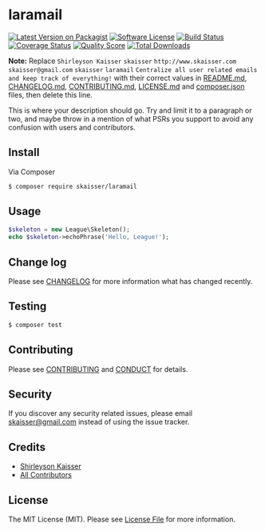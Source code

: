 # laramail

[![Latest Version on Packagist][ico-version]][link-packagist]
[![Software License][ico-license]](LICENSE.md)
[![Build Status][ico-travis]][link-travis]
[![Coverage Status][ico-scrutinizer]][link-scrutinizer]
[![Quality Score][ico-code-quality]][link-code-quality]
[![Total Downloads][ico-downloads]][link-downloads]

**Note:** Replace ```Shirleyson Kaisser``` ```skaisser``` ```http://www.skaisser.com``` ```skaisser@gmail.com``` ```skaisser``` ```laramail``` ```Centralize all user related emails and keep track of everything!``` with their correct values in [README.md](README.md), [CHANGELOG.md](CHANGELOG.md), [CONTRIBUTING.md](CONTRIBUTING.md), [LICENSE.md](LICENSE.md) and [composer.json](composer.json) files, then delete this line.

This is where your description should go. Try and limit it to a paragraph or two, and maybe throw in a mention of what
PSRs you support to avoid any confusion with users and contributors.

## Install

Via Composer

``` bash
$ composer require skaisser/laramail
```

## Usage

``` php
$skeleton = new League\Skeleton();
echo $skeleton->echoPhrase('Hello, League!');
```

## Change log

Please see [CHANGELOG](CHANGELOG.md) for more information what has changed recently.

## Testing

``` bash
$ composer test
```

## Contributing

Please see [CONTRIBUTING](CONTRIBUTING.md) and [CONDUCT](CONDUCT.md) for details.

## Security

If you discover any security related issues, please email skaisser@gmail.com instead of using the issue tracker.

## Credits

- [Shirleyson Kaisser][link-author]
- [All Contributors][link-contributors]

## License

The MIT License (MIT). Please see [License File](LICENSE.md) for more information.

[ico-version]: https://img.shields.io/packagist/v/skaisser/laramail.svg?style=flat-square
[ico-license]: https://img.shields.io/badge/license-MIT-brightgreen.svg?style=flat-square
[ico-travis]: https://img.shields.io/travis/skaisser/laramail/master.svg?style=flat-square
[ico-scrutinizer]: https://img.shields.io/scrutinizer/coverage/g/skaisser/laramail.svg?style=flat-square
[ico-code-quality]: https://img.shields.io/scrutinizer/g/skaisser/laramail.svg?style=flat-square
[ico-downloads]: https://img.shields.io/packagist/dt/skaisser/laramail.svg?style=flat-square

[link-packagist]: https://packagist.org/packages/skaisser/laramail
[link-travis]: https://travis-ci.org/skaisser/laramail
[link-scrutinizer]: https://scrutinizer-ci.com/g/skaisser/laramail/code-structure
[link-code-quality]: https://scrutinizer-ci.com/g/skaisser/laramail
[link-downloads]: https://packagist.org/packages/skaisser/laramail
[link-author]: https://github.com/skaisser
[link-contributors]: ../../contributors
